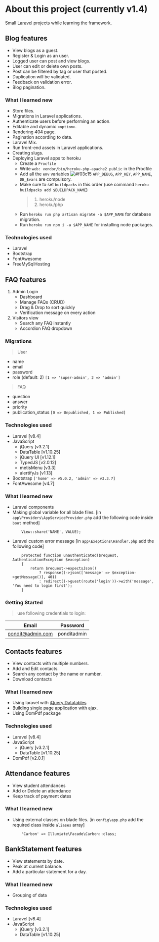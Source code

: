 # About this project (currently v1.4)
Small [Laravel](https://laravel.com/) projects while learning the framework.


## Blog features
- View blogs as a guest.
- Register & Login as an user.
- Logged user can post and view blogs.
- User can edit or delete own posts.
- Post can be filtered by tag or user that posted.
- Duplication will be validated.
- Feedback on validation error.
- Blog pagination.

### What I learned new
- Store files.
- Migrations in Laravel applications.
- Authenticate users before performing an action.
- Editable and dynamic `<option>`.
- Rendering 404 page.
- Pagination according to data.
- Laravel Mix.
- Run front-end assets in Laravel applications.
- Creating slugs.
- Deploying Laravel apps to heroku
    - Create a `Procfile`
    - Write `web: vendor/bin/heroku-php-apache2 public` in the Procfile
    - Add all the `env` variables ![#f03c15](https://via.placeholder.com/15/f03c15/000000?text=+) `APP_DEBUG`, `APP_KEY`, `APP_NAME`, `DB_$vars` are compulsory.
    - Make sure to set `buildpacks` in this order (use command `heroku buildpacks add $BUILDPACK_NAME`)
        > 1. heroku/node
        > 2. heroku/php 
    - Run `heroku run php artisan migrate -a $APP_NAME` for database migration.
    - Run `heroku run npm i -a $APP_NAME` for installing node packages.

### Technologies used
- Laravel
- Bootstrap
- FontAwesome
- FreeMySqlHosting

## FAQ features
1. Admin Login
    - Dashboard
    - Manage FAQs (CRUD)
    - Drag & Drop to sort quickly
    - Verification message on every action
2. Visitors view
    - Search any FAQ instantly
    - Accordion FAQ dropdown

### Migrations
> User
- name
- email
- password
- role (default: 2) `[1 => 'super-admin', 2 => 'admin']`
> FAQ
- question
- answer
- priority
- publication_status `[0 => Unpublished, 1 => Published]`

### Technologies used
- Laravel [v8.4]
- JavaScript
    - jQuery [v3.2.1]
    - DataTable [v1.10.25]
    - jQuery UI [v1.12.1]
    - TypedJS [v2.0.12]
    - metisMenu [v3.3]
    - alertifyJs [v1.13]
- Bootstrap `['home' => v5.0.2, 'admin' => v3.3.7]`
- FontAwesome [v4.7]

### What I learned new
- Laravel components
- Making global variable for all blade files.
    [in `app\Providers\AppServiceProvider.php` add the following code inside `boot` method]
    ```
        View::share('NAME', VALUE);
    ```
- Laravel custom error message
    [in `app\Exeptions\Handler.php` add the following code]
    ```
        protected function unauthenticated($request, AuthenticationException $exception)
        {
            return $request->expectsJson()
                ? response()->json(['message' => $exception->getMessage()], 401)
                : redirect()->guest(route('login'))->with('message', 'You need to login first');
        }
    ```

### Getting Started
> use following credentials to login:

|**Email**       | **Password** |
|----------------|--------------|
|pondit@admin.com|ponditadmin   |

## Contacts features
- View contacts with multiple numbers.
- Add and Edit contacts.
- Search any contact by the name or number.
- Download contacts

### What I learned new
- Using laravel with [jQuery Datatables](https://datatables.net)
- Building single page application with ajax.
- Using DomPdf package

### Technologies used
- Laravel [v8.4]
- JavaScript
    - jQuery [v3.2.1]
    - DataTable [v1.10.25]
- DomPdf [v2.0.1]
## Attendance features
- View student attendances
- Add or Delete an attendance
- Keep track of payment dates

### What I learned new
- Using external classes on blade files.
    [in `config\app.php` add the required class inside `aliases` array]
    ```
        'Carbon' => Illumiate\Facade\Carbon::class;
    ```

## BankStatement features
- View statements by date.
- Peak at current balance.
- Add a particular statement for a day.

### What I learned new
- Grouping of data

### Technologies used
- Laravel [v8.4]
- JavaScript
    - jQuery [v3.2.1]
    - DataTable [v1.10.25]